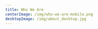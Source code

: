 ```yaml
---
title: Who We Are
centerImage: /img/who-we-are-mobile.png
desktopImage: /img/about_desktop.jpg
---
```

